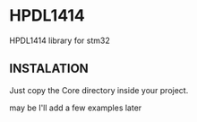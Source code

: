 # HPDL1414
HPDL1414 library for stm32

## INSTALATION
Just copy the Core directory inside your project.

may be I'll add a few examples later
